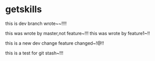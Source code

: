 # getskills

this is dev branch wrote~~!!!!

this was wrote by master,not feature~!!!
this was wrote by feature1~!!

<!--  -->
this is a new dev change 
feature changed~!@!!
<!-- text git stash -->

this is a test for git stash~!!!
